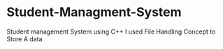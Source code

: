 # Student-Managment-System
Student management System using C++ I used File Handling Concept to Store A data
